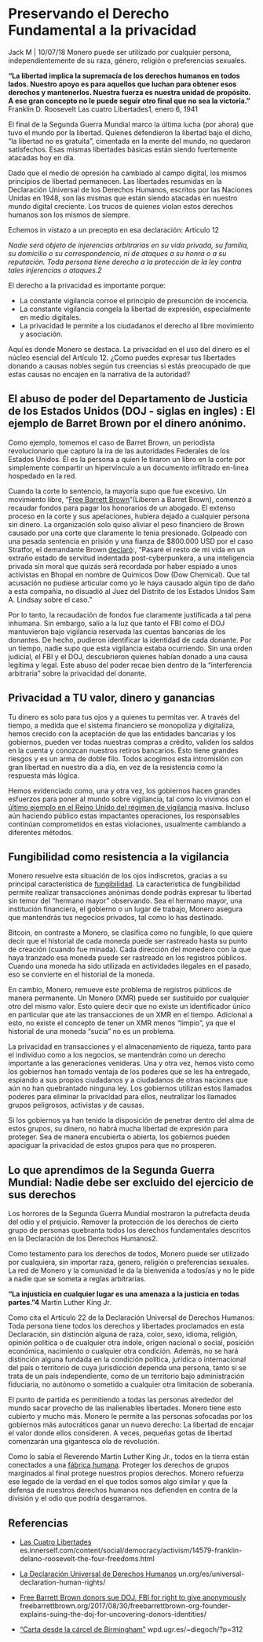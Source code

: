 # Preservando el Derecho Fundamental a la privacidad

Jack M | 10/07/18 Monero puede ser utilizado por cualquier persona, independientemente de su raza, género, religión o preferencias sexuales.

**“La libertad implica la supremacía de los derechos humanos en todos lados. Nuestro apoyo es para aquellos que luchan para obtener esos derechos y mantenerlos. Nuestra fuerza es nuestra unidad de propósito. A ese gran concepto no le puede seguir otro final que no sea la victoria.”**
Franklin D. Roosevelt
Las cuatro Libertades1, enero 6, 1941

El final de la Segunda Guerra Mundial marco la última lucha (por ahora) que tuvo el mundo por la libertad. Quienes defendieron la libertad bajo el dicho, “la libertad no es gratuita”, cimentada en la mente del mundo, no quedaron satisfechos. Esas mismas libertades básicas están siendo fuertemente atacadas hoy en día.

Dado que el medio de opresión ha cambiado al campo digital, los mismos principios de libertad permanecen. Las libertades resumidas en la Declaración Universal de los Derechos Humanos, escritos por las Naciones Unidas en 1948, son las mismas que están siendo atacadas en nuestro mundo digital creciente. Los trucos de quienes violan estos derechos humanos son los mismos de siempre.

Echemos in vistazo a un precepto en esa declaración: Artículo 12

_Nadie será objeto de injerencias arbitrarias en su vida privada, su familia, su domicilio o su correspondencia, ni de ataques a su honra o a su reputación. Toda persona tiene derecho a la protección de la ley contra tales injerencias o ataques.2_

El derecho a la privacidad es importante porque:

* La constante vigilancia corroe el principio de presunción de inocencia.
* La constante vigilancia congela la libertad de expresión, especialmente en medio digitales.
* La privacidad le permite a los ciudadanos el derecho al libre movimiento y asociación.

Aquí es donde Monero se destaca. La privacidad en el uso del dinero es el núcleo esencial del Artículo 12. ¿Como puedes expresar tus libertades donando a causas nobles según tus creencias si estás preocupado de que estas causas no encajen en la narrativa de la autoridad?

## El abuso de poder del Departamento de Justicia de los Estados Unidos (DOJ - siglas en ingles) : El ejemplo de Barret Brown por el dinero anónimo.

Como ejemplo, tomemos el caso de Barret Brown, un periodista revolucionario que capturo la ira de las autoridades Federales de los Estados Unidos. Él es la persona a quien le tiraron un libro en la corte por simplemente compartir un hipervínculo a un documento infiltrado en-linea hospedado en la red.

Cuando la corte lo sentencio, la mayoría supo que fue excesivo. Un movimiento libre, “[Free Barrett Brown](https://freebarrettbrown.org/)”(Liberen a Barret Brown), comenzó a recaudar fondos para pagar los honorarios de un abogado. El extenso proceso en la corte y sus apelaciones, hubiera dejado a cualquier persona sin dinero. La organización solo quiso aliviar el peso financiero de Brown causado por una corte que claramente lo tenia presionado. Golpeado con una pesada sentencia en prisión y una fianza de $800.000 USD por el caso Stratfor, el demandante Brown [declaró](https://freebarrettbrown.org/faqs/):, “Pasaré el resto de mi vida en un extraño estado de servitud indentada post-cyberpunkera, a una inteligencia privada sin moral que quizás será recordada por haber espiado a unos activistas en Bhopal en nombre de Quimicos Dow (Dow Chemical). Que tal acusación no pudiese articular como yo le haya causado algún tipo de daño a esta compañía, no disuadió al Juez del Distrito de los Estados Unidos Sam A. Lindsay sobre el caso.”

Por lo tanto, la recaudación de fondos fue claramente justificada a tal pena inhumana. Sin embargo, salio a la luz que tanto el FBI como el DOJ mantuvieron bajo vigilancia reservada las cuentas bancarias de los donantes. De hecho, pudieron identificar la identidad de cada donante. Por un tiempo, nadie supo que esta vigilancia estaba ocurriendo. Sin una orden judicial, el FBI y el DOJ, descubrieron quienes habían donado a una causa legítima y legal. Este abuso del poder recae bien dentro de la “interferencia arbitraria” sobre la privacidad del donante.

## Privacidad a TU valor, dinero y ganancias

Tu dinero es solo para tus ojos y a quienes tu permitas ver. A través del tiempo, a medida que el sistema financiero se monopoliza y digitaliza, hemos crecido con la aceptación de que las entidades bancarias y los gobiernos, pueden ver todas nuestras compras a crédito, validen los saldos en la cuenta y conozcan nuestros retiros bancarios. Esto tiene grandes riesgos y es un arma de doble filo. Todos acogimos esta intromisión con gran libertad en nuestro día a día, en vez de la resistencia como la respuesta más lógica.

Hemos evidenciado como, una y otra vez, los gobiernos hacen grandes esfuerzos para poner al mundo sobre vigilancia, tal como lo vivimos con el [último ejemplo en el Reino Unido del régimen de vigilancia](https://www.eff.org/deeplinks/2018/09/uk-surveillance-regime-violated-human-rights) masiva. Incluso aún haciendo público estas impactantes operaciones, los responsables continúan comprometidos en estas violaciones, usualmente cambiando a diferentes métodos.

## Fungibilidad como resistencia a la vigilancia

Monero resuelve esta situación de los ojos indiscretos, gracias a su principal característica de [fungibilidad](https://ww.getmonero.org/resources/moneropedia/fungibility.html). La característica de fungibilidad permite realizar transacciones anónimas donde podrás expresar tu libertad sin temor del “hermano mayor” observando. Sea el hermano mayor, una institución financiera, el gobierno o un lugar de trabajo, Monero asegura que mantendrás tus negocios privados, tal como lo has destinado.

Bitcoin, en contraste a Monero, se clasifica como no fungible, lo que quiere decir que el historial de cada moneda puede ser rastreado hasta su punto de creación (cuando fue minada). Cada dirección del monedero con la que haya tranzado esa moneda puede ser rastreado en los registros públicos. Cuando una moneda ha sido utilizada en actividades ilegales en el pasado, eso se convierte en el historial de la moneda.

En cambio, Monero, remueve este problema de registros públicos de manera permanente. Un Monero (XMR) puede ser sustituido por cualquier otro del mismo valor. Esto quiere decir que no existe un identificador único en particular que ate las transacciones de un XMR en el tiempo. Adicional a esto, no existe el concepto de tener un XMR menos “limpio”, ya que el historial de una moneda “sucia” no es un problema.

La privacidad en transacciones y el almacenamiento de riqueza, tanto para el individuo como a los negocios, se mantendrán como un derecho importante a las generaciones venideras. Una y otra vez, hemos visto como los gobiernos han tomado ventaja de los poderes que se les ha entregado, espiando a sus propios ciudadanos y a ciudadanos de otras naciones que aún no han quebrantado ninguna ley. Los gobiernos utilizan estos llamados poderes para eliminar la privacidad para ellos, neutralizar los llamados grupos peligrosos, activistas y de causas.

Si los gobiernos ya han tenido la disposición de penetrar dentro del alma de estos grupos, su dinero, no habrá mucha libertad de expresión para proteger. Sea de manera encubierta o abierta, los gobiernos pueden apaciguar la privacidad de estos grupos para que no prosperen.

## Lo que aprendimos de la Segunda Guerra Mundial: Nadie debe ser excluido del ejercicio de sus derechos

Los horrores de la Segunda Guerra Mundial mostraron la putrefacta deuda del odio y el prejuicio. Remover la protección de los derechos de cierto grupo de personas quebranta todos los derechos fundamentales descritos en la Declaración de los Derechos Humanos2.

Como testamento para los derechos de todos, Monero puede ser utilizado por cualquiera, sin importar raza, genero, religión o preferencias sexuales. La red de Monero y la comunidad le da la bienvenida a todos/as y no le pide a nadie que se someta a reglas arbitrarias.

**“La injusticia en cualquier lugar es una amenaza a la justicia en todas partes.”4**
Martin Luther King Jr.

Como cita el Artículo 22 de la Declaración Universal de Derechos Humanos:
Toda persona tiene todos los derechos y libertades proclamados en esta Declaración, sin distinción alguna de raza, color, sexo, idioma, religión, opinión política o de cualquier otra índole, origen nacional o social, posición económica, nacimiento o cualquier otra condición. Además, no se hará distinción alguna fundada en la condición política, jurídica o internacional del país o territorio de cuya jurisdicción dependa una persona, tanto si se trata de un país independiente, como de un territorio bajo administración fiduciaria, no autónomo o sometido a cualquier otra limitación de soberanía.

El punto de partida es permitiendo a todas las personas alrededor del mundo sacar provecho de las inalienables libertades. Monero tiene esto cubierto y mucho más. Monero le permite a las personas sofocadas por los gobiernos más autocráticos ganar un nuevo derecho: La libertad de encajar el valor donde ellos consideren. A veces, pequeñas gotas de libertad comenzarán una gigantesca ola de revolución.

Como lo sabía el Reverendo Martin Luther King Jr., todos en la tierra están conectados a una [fábrica humana](https://www.enotes.com/homework-help/what-meaning-quote-an-injustice-anywhere-threat-380393). Proteger los derechos de grupos marginados al final protege nuestros propios derechos. Monero refuerza ese legado de la verdad en el que todos somos algo similar y que la defensa de nuestros derechos humanos nos defienden en contra de la división y el odio que podría desgarrarnos.

## Referencias

- [Las Cuatro Libertades](https://es.innerself.com/content/social/democracy/activism/14579-franklin-delano-roosevelt-the-four-freedoms.html)
es.innerself.com/content/social/democracy/activism/14579-franklin-delano-roosevelt-the-four-freedoms.html

- [La Declaración Universal de Derechos Humanos](http://www.un.org/es/universal-declaration-human-rights/)
un.org/es/universal-declaration-human-rights/

- [Free Barrett Brown donors sue DOJ, FBI for right to give anonymously](https://freebarrettbrown.org/2017/08/30/freebarrettbrown-org-founder-explains-suing-the-doj-for-uncovering-donors-identities/)
freebarrettbrown.org/2017/08/30/freebarrettbrown-org-founder-explains-suing-the-doj-for-uncovering-donors-identities/

- [“Carta desde la cárcel de Birmingham”](http://wpd.ugr.es/~diegoch/?p=312)
wpd.ugr.es/~diegoch/?p=312



